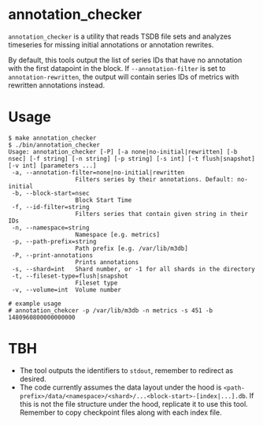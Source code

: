 # annotation_checker

`annotation_checker` is a utility that reads TSDB file sets and analyzes timeseries for missing initial annotations or annotation rewrites.

By default, this tools output the list of series IDs that have no annotation with the first datapoint in the block. If `--annotation-filter` is set to `annotation-rewritten`, the output will contain series IDs of metrics with rewritten annotations instead.

# Usage
```
$ make annotation_checker
$ ./bin/annotation_checker
Usage: annotation_checker [-P] [-a none|no-initial|rewritten] [-b nsec] [-f string] [-n string] [-p string] [-s int] [-t flush|snapshot] [-v int] [parameters ...]
 -a, --annotation-filter=none|no-initial|rewritten
                   Filters series by their annotations. Default: no-initial
 -b, --block-start=nsec
                   Block Start Time
 -f, --id-filter=string
                   Filters series that contain given string in their IDs
 -n, --namespace=string
                   Namespace [e.g. metrics]
 -p, --path-prefix=string
                   Path prefix [e.g. /var/lib/m3db]
 -P, --print-annotations
                   Prints annotations
 -s, --shard=int   Shard number, or -1 for all shards in the directory
 -t, --fileset-type=flush|snapshot
                   Fileset type
 -v, --volume=int  Volume number

# example usage
# annotation_chekcer -p /var/lib/m3db -n metrics -s 451 -b 1480960800000000000
```

# TBH
- The tool outputs the identifiers to `stdout`, remember to redirect as desired.
- The code currently assumes the data layout under the hood is `<path-prefix>/data/<namespace>/<shard>/...<block-start>-[index|...].db`. If this is not the file structure under the hood, replicate it to use this tool. Remember to copy checkpoint files along with each index file.
